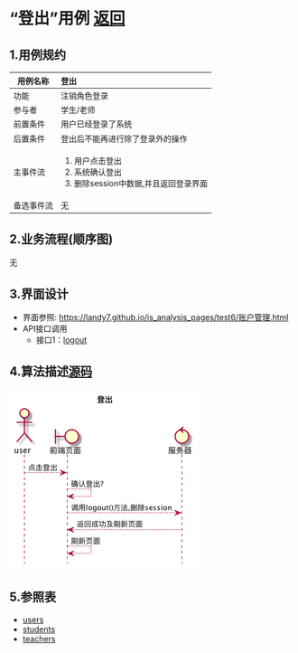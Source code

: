 # “登出”用例 [返回](././README.md)

## 1.用例规约

|用例名称|登出|
|-------|:-------------|
|功能|注销角色登录|
|参与者|学生/老师|
|前置条件|用户已经登录了系统|
|后置条件|登出后不能再进行除了登录外的操作|
|主事件流|<ol><li>用户点击登出</li><li>系统确认登出</li><li>删除session中数据,并且返回登录界面</li></ol>|
|备选事件流|无|

## 2.业务流程(顺序图) 
无

## 3.界面设计
- 界面参照: https://landy7.github.io/is_analysis_pages/test6/账户管理.html
- API接口调用
    - 接口1：[logout](../接口/logout.md)

## 4.算法描述[源码](../sequence/登出.md)
![登出](/out/test6/sequence/登出/登出.png)


## 5.参照表
- [users](../数据库设计.md/#users)
- [students](../数据库设计.md/#students)
- [teachers](../数据库设计.md/#teachers)